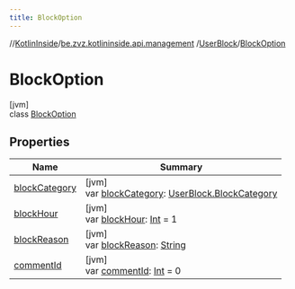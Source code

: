 ```yaml
---
title: BlockOption
---
```

//[KotlinInside](../../../../index.html)/[be.zvz.kotlininside.api.management](../../index.html)
/[UserBlock](../index.html)/[BlockOption](index.html)

# BlockOption

[jvm]\
class [BlockOption](index.html)

## Properties

| Name | Summary |
|---|---|
| [blockCategory](block-category.html) | [jvm]<br>var [blockCategory](block-category.html): [UserBlock.BlockCategory](../-block-category/index.html) |
| [blockHour](block-hour.html) | [jvm]<br>var [blockHour](block-hour.html): [Int](https://kotlinlang.org/api/latest/jvm/stdlib/kotlin/-int/index.html) = 1 |
| [blockReason](block-reason.html) | [jvm]<br>var [blockReason](block-reason.html): [String](https://kotlinlang.org/api/latest/jvm/stdlib/kotlin/-string/index.html) |
| [commentId](comment-id.html) | [jvm]<br>var [commentId](comment-id.html): [Int](https://kotlinlang.org/api/latest/jvm/stdlib/kotlin/-int/index.html) = 0 |

